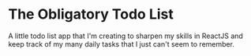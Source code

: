 # The Obligatory Todo List
A little todo list app that I'm creating to sharpen my skills in ReactJS and keep track of my many daily tasks that I just can't seem to remember.
